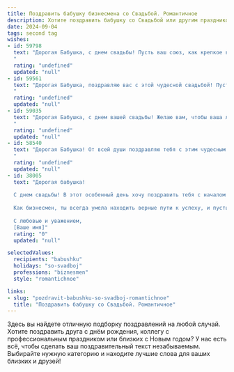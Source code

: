 ```yaml
---
title: Поздравить бабушку бизнесмена со Свадьбой. Романтичное
description: Хотите поздравить бабушку со Свадьбой или другим праздником? Наш ИИ создаст незабываемое поздравление, а вы обязательно выделитесь среди других.  
date: 2024-09-04
tags: second tag
wishes:
- id: 59798
  text: "Дорогая Бабушка, с днем свадьбы! Пусть ваш союз, как крепкое вино, с годами становится только слаще, а любовь, как драгоценный камень, будет сиять ярче с каждым днем!
  "
  rating: "undefined"
  updated: "null"
- id: 59561
  text: "Дорогая Бабушка, поздравляю вас с этой чудесной свадьбой! Пусть ваша любовь, как крепкое вино, только с годами становится слаще и ароматнее. Желаю вам счастья, благополучия и долгих, счастливых лет, полных радости и любви!
  "
  rating: "undefined"
  updated: "null"
- id: 59035
  text: "Дорогая Бабушка, с днем вашей свадьбы! Желаю вам, чтобы ваша любовь оставалась такой же сильной и страстной, как в день вашей встречи. Пусть ваша семейная жизнь будет наполнена счастьем, радостью и благополучием. Вы - замечательный пример любви и преданности, и я горжусь тем, что вы мои родные. Желаю вам долгих лет вместе и пусть ваше сердце всегда будет биться в унисон!
  "
  rating: "undefined"
  updated: "null"
- id: 58540
  text: "Дорогая Бабушка! От всей души поздравляю тебя с этим чудесным днем! Счастья, любви и благополучия в вашей новой семье! Пусть ваш бизнес процветает, а любовь только крепнет с каждым годом!
  "
  rating: "undefined"
  updated: "null"
- id: 38005
  text: "Дорогая бабушка!
  
  С днем свадьбы! В этот особенный день хочу поздравить тебя с началом новой главы в твоей жизни. Пусть ваша любовь цветет, как прекрасный цветок, принося радость и вдохновение каждый день. Ты вложила в наш дом тепло и заботу, и теперь пусть твоя жизнь будет полна волшебства и счастья.
  
  Как бизнесмен, ты всегда умела находить верные пути к успеху, и пусть в семейной жизни вам удастся создать гармонию, как в самых успешных сделках. Желаю, чтобы каждый день был полон нежности, поддержки и общей мечты.
  
  С любовью и уважением,
  [Ваше имя]"
  rating: "0"
  updated: "null"

selectedValues:
  recipients: "babushku"
  holidays: "so-svadboj"
  professions: "biznesmen"
  style: "romantichnoe"

links:
- slug: "pozdravit-babushku-so-svadboj-romantichnoe"
  title: "Поздравить бабушку со Свадьбой. Романтичное"
---
```


Здесь вы найдете отличную подборку поздравлений на любой случай. 
Хотите поздравить друга с днём рождения, коллегу с профессиональным праздником или близких с Новым годом? У нас есть всё, чтобы сделать ваш поздравительный текст незабываемым. Выбирайте нужную категорию и находите лучшие слова для ваших близких и друзей!
